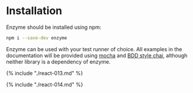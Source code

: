 # Installation

Enzyme should be installed using npm:

```bash
npm i --save-dev enzyme
```

Enzyme can be used with your test runner of choice. All examples in the documentation will be
provided using [mocha](https://mochajs.org/) and [BDD style chai](http://chaijs.com/api/bdd/), 
although neither library is a dependency of enzyme.

{% include "./react-013.md" %}

{% include "./react-014.md" %}

